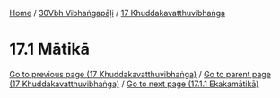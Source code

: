 
[Home](/) / [30Vbh Vibhaṅgapāḷi](../../30Vbh.md) / [17 Khuddakavatthuvibhaṅga](../17.md)

# 17.1 Mātikā


[Go to previous page (17 Khuddakavatthuvibhaṅga)](../17.md) / [Go to parent page (17 Khuddakavatthuvibhaṅga)](../17.md) / [Go to next page (17.1.1 Ekakamātikā)](17.1/17.1.1.md)



